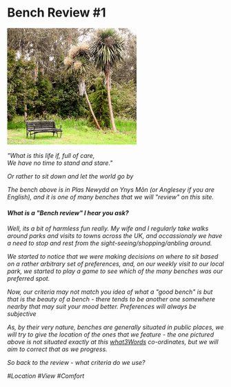 <h1>Bench Review #1</h1>
<img class="image" src="/docs/assets/20230617_134601-EDIT.jpg" width = "300">

<i>"What is this life if, full of care,<br>
We have no time to stand and stare."<i>

Or rather to sit down and let the world go by

The bench above is in Plas Newydd on Ynys Môn <i>(or Anglesey if you are English)</i>, and it is one of many benches that we will "review" on this site.<br>

<h4>What is a "Bench review" I hear you ask?</h4>

Well, its a bit of harmless fun really. 
My wife and I regularly take walks around parks and visits to towns across the UK, and occassionaly we have a need to stop and rest from the sight-seeing/shopping/anbling around.

We started to notice that we were making decisions on where to sit based on a rather arbitrary set of preferences, and, on our weekly visit to our local park, we started to play a game to see which of the many benches was our preferred spot.

Now, our criteria may not match you idea of what a "good bench" is but that is the beauty of a bench - there tends to be another one somewhere nearby that may suit your mood better. Preferences will always be subjective

As, by their very nature, benches are generally situated in public places, we will try to give the location of the ones that we feature - the one pictured above is not situated exactly at this <a href="https://w3w.co/language.ratty.shark">what3Words</a> co-ordinates, but we will aim to correct that as we progress.

So back to the review - what criteria do we use?

#Location
#View
#Comfort

